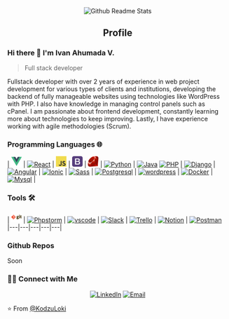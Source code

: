 <p align="center">
 <img with="100px" src="https://media.tenor.com/BWk4_NBCmtgAAAAC/one-piece.gif" align="center" alt="Github Readme Stats" />
 <h2 align="center">Profile</h2>
</p>

### Hi there 👋 I'm Ivan Ahumada V.
> Full stack developer


<div>
 <p>
Fullstack developer with over 2 years of experience in web project development for various types of clients and institutions, developing the backend of fully manageable websites using technologies like WordPress with PHP.
I also have knowledge in managing control panels such as cPanel.
I am passionate about frontend development, constantly learning more about technologies to keep improving.
Lastly, I have experience working with agile methodologies (Scrum).
</p>
</div>

### Programming Languages 🌐

| [<img src="https://raw.githubusercontent.com/github/explore/80688e429a7d4ef2fca1e82350fe8e3517d3494d/topics/vue/vue.png" alt="Vue" width="24">](https://vuejs.org/) | [<img src="https://cdn.icon-icons.com/icons2/2415/PNG/512/react_original_logo_icon_146374.png" alt="React" width="24">](https://es.react.dev/) | [<img src="https://raw.githubusercontent.com/github/explore/80688e429a7d4ef2fca1e82350fe8e3517d3494d/topics/javascript/javascript.png" alt="Javascript" width="24">](https://www.javascript.com) | [<img src="https://raw.githubusercontent.com/github/explore/80688e429a7d4ef2fca1e82350fe8e3517d3494d/topics/bootstrap/bootstrap.png" alt="Bootstrap" width="24">](https://getbootstrap.com/) | [<img src="https://raw.githubusercontent.com/github/explore/80688e429a7d4ef2fca1e82350fe8e3517d3494d/topics/ruby/ruby.png" alt="Ruby" width="24">](https://www.ruby-lang.org/es/)
| [<img src="https://cdn.icon-icons.com/icons2/112/PNG/512/python_18894.png" alt="Python" width="24">](https://www.python.org/) | [<img src="https://cdn.icon-icons.com/icons2/2415/PNG/512/java_original_logo_icon_146458.png" alt="Java" width="24">](https://www.java.com/es/)  [<img src="https://cdn.icon-icons.com/icons2/2415/PNG/512/php_plain_logo_icon_146397.png" alt="PHP" width="24">](https://www.php.net/) | [<img src="https://cdn.icon-icons.com/icons2/2107/PNG/512/file_type_django_icon_130645.png" alt="Django" width="24">](https://www.djangoproject.com/) | [<img src="https://cdn.icon-icons.com/icons2/2107/PNG/512/file_type_angular_icon_130754.png" alt="Angular" width="24">](https://angular.dev/) | [<img src="https://cdn.icon-icons.com/icons2/2415/PNG/512/ionic_original_wordmark_logo_icon_146463.png" alt="Ionic" width="24">](https://ionicframework.com/) | [<img src="https://cdn.icon-icons.com/icons2/2415/PNG/512/sass_original_logo_icon_146350.png" alt="Sass" width="24">](https://sass-lang.com/) | [<img src="https://cdn.icon-icons.com/icons2/2415/PNG/512/postgresql_original_logo_icon_146391.png" alt="Postgresql" width="24">](https://www.postgresql.org/) | [<img src="https://cdn.icon-icons.com/icons2/2415/PNG/512/wordpress_original_logo_icon_146291.png" alt="wordpress" width="24">](https://wordpress.com/es/) | [<img src="https://cdn.icon-icons.com/icons2/2415/PNG/512/docker_plain_logo_icon_146554.png" alt="Docker" width="24">](https://www.docker.com/) | [<img src="https://cdn.icon-icons.com/icons2/2415/PNG/512/mysql_original_wordmark_logo_icon_146417.png" alt="Mysql" width="24">](https://www.mysql.com/) |
 
### Tools 🛠️

| [<img src="https://raw.githubusercontent.com/github/explore/80688e429a7d4ef2fca1e82350fe8e3517d3494d/topics/git/git.png" alt="Git" width="24">](https://git-scm.com/) |  [<img src="https://logonoid.com/images/phpstorm-logo.png" alt="Phpstorm" width="24">](https://www.jetbrains.com/phpstorm/) | [<img src="https://upload.wikimedia.org/wikipedia/commons/thumb/2/2d/Visual_Studio_Code_1.18_icon.svg/1200px-Visual_Studio_Code_1.18_icon.svg.png" alt="vscode" width="24">](https://code.visualstudio.com/)
| [<img src="https://cdn.icon-icons.com/icons2/2415/PNG/512/slack_original_wordmark_logo_icon_146341.png" alt="Slack" width="24">](https://slack.com/intl/es-cl) | [<img src="https://cdn.icon-icons.com/icons2/2415/PNG/512/trello_plain_wordmark_logo_icon_146320.png" alt="Trello" width="24">](https://trello.com/es) | [<img src="https://cdn.icon-icons.com/icons2/2389/PNG/512/notion_logo_icon_145025.png" alt="Notion" width="24">](https://www.notion.so/es) | [<img src="https://cdn.icon-icons.com/icons2/3053/PNG/512/postman_macos_bigsur_icon_189815.png" alt="Postman" width="24">](https://www.postman.com/) |---|---|---|---|---|

### Github Repos

Soon

<h3> 🤝🏻 Connect with Me </h3>

<p align="center">
<a href="https://www.linkedin.com/in/iván-alejandro-ahumada-valdés-b64a1b17a/" target="_blank"><img alt="LinkedIn" src="https://img.shields.io/badge/LinkedIn-@Kodzuloki-blue?style=flat&logo=linkedin"></a>
<a href="mailto:ivan.a.ahumada.v95@gmail.com"><img alt="Email" src="https://img.shields.io/badge/Email-ivan.a.ahumada.v95@gmail.com-blue?style=flat&logo=gmail"></a>
</p>


⭐️ From [@KodzuLoki](https://github.com/KodzuLoki)

